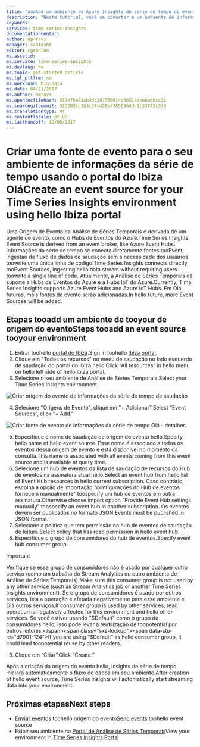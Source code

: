 ```yaml
---
title: "aaaAdd um ambiente de Azure Insights de série de tempo do evento fonte tooyour | Microsoft Docs"
description: "Neste tutorial, você se conectar a um ambiente de informações da série de tempo do evento fonte tooyour"
keywords: 
services: time-series-insights
documentationcenter: 
author: op-ravi
manager: santoshb
editor: cgronlun
ms.assetid: 
ms.service: time-series-insights
ms.devlang: na
ms.topic: get-started-article
ms.tgt_pltfrm: na
ms.workload: big-data
ms.date: 04/21/2017
ms.author: omravi
ms.openlocfilehash: 817df5e81cb4dc3d7376914a4651aabebadbcc32
ms.sourcegitcommit: 523283cc1b3c37c428e77850964dc1c33742c5f0
ms.translationtype: MT
ms.contentlocale: pt-BR
ms.lasthandoff: 10/06/2017
---
```

# <a name="create-an-event-source-for-your-time-series-insights-environment-using-hello-ibiza-portal"></a><span data-ttu-id="d7901-103">Criar uma fonte de evento para o seu ambiente de informações da série de tempo usando o portal do Ibiza Olá</span><span class="sxs-lookup"><span data-stu-id="d7901-103">Create an event source for your Time Series Insights environment using hello Ibiza portal</span></span>

<span data-ttu-id="d7901-104">Uma Origem de Evento da Análise de Séries Temporais é derivada de um agente de evento, como o Hubs de Eventos do Azure.</span><span class="sxs-lookup"><span data-stu-id="d7901-104">Time Series Insights Event Source is derived from an event broker, like Azure Event Hubs.</span></span> <span data-ttu-id="d7901-105">Informações da série de tempo se conecta diretamente fontes tooEvent, ingestão de fluxo de dados de saudação sem a necessidade dos usuários toowrite uma única linha de código.</span><span class="sxs-lookup"><span data-stu-id="d7901-105">Time Series Insights connects directly tooEvent Sources, ingesting hello data stream without requiring users toowrite a single line of code.</span></span> <span data-ttu-id="d7901-106">Atualmente, a Análise de Séries Temporais dá suporte a Hubs de Eventos do Azure e a Hubs IoT do Azure.</span><span class="sxs-lookup"><span data-stu-id="d7901-106">Currently, Time Series Insights supports Azure Event Hubs and Azure IoT Hubs.</span></span> <span data-ttu-id="d7901-107">Em Olá futuras, mais fontes de evento serão adicionadas.</span><span class="sxs-lookup"><span data-stu-id="d7901-107">In hello future, more Event Sources will be added.</span></span>

## <a name="steps-tooadd-an-event-source-tooyour-environment"></a><span data-ttu-id="d7901-108">Etapas tooadd um ambiente de tooyour de origem do evento</span><span class="sxs-lookup"><span data-stu-id="d7901-108">Steps tooadd an event source tooyour environment</span></span>

1.  <span data-ttu-id="d7901-109">Entrar toohello [portal do Ibiza](https://portal.azure.com).</span><span class="sxs-lookup"><span data-stu-id="d7901-109">Sign in toohello [Ibiza portal](https://portal.azure.com).</span></span>
2.  <span data-ttu-id="d7901-110">Clique em "Todos os recursos" no menu de saudação no lado esquerdo de saudação do portal do Ibiza hello.</span><span class="sxs-lookup"><span data-stu-id="d7901-110">Click “All resources” in hello menu on hello left side of hello Ibiza portal.</span></span>
3.  <span data-ttu-id="d7901-111">Selecione o seu ambiente de Análise de Séries Temporais.</span><span class="sxs-lookup"><span data-stu-id="d7901-111">Select your Time Series Insights environment.</span></span>

  ![Criar origem do evento de informações da série de tempo de saudação](media/add-event-source/getstarted-create-event-source-1.png)

4.  <span data-ttu-id="d7901-113">Selecione "Origens de Evento", clique em "+ Adicionar".</span><span class="sxs-lookup"><span data-stu-id="d7901-113">Select “Event Sources”, click “+ Add.”</span></span>

  ![Criar fonte de evento de informações da série de tempo Olá - detalhes](media/add-event-source/getstarted-create-event-source-2.png)

5.  <span data-ttu-id="d7901-115">Especifique o nome de saudação de origem do evento hello.</span><span class="sxs-lookup"><span data-stu-id="d7901-115">Specify hello name of hello event source.</span></span> <span data-ttu-id="d7901-116">Esse nome é associado a todos os eventos dessa origem de evento e está disponível no momento da consulta.</span><span class="sxs-lookup"><span data-stu-id="d7901-116">This name is associated with all events coming from this event source and is available at query time.</span></span>
6.  <span data-ttu-id="d7901-117">Selecione um hub de eventos da lista de saudação de recursos do Hub de eventos na assinatura atual hello.</span><span class="sxs-lookup"><span data-stu-id="d7901-117">Select an event hub from hello list of Event Hub resources in hello current subscription.</span></span> <span data-ttu-id="d7901-118">Caso contrário, escolha a opção de importação "configurações do Hub de eventos fornecem manualmente" toospecify um hub de eventos em outra assinatura.</span><span class="sxs-lookup"><span data-stu-id="d7901-118">Otherwise choose import option "Provide Event Hub settings manually” toospecify an event hub in another subscription.</span></span> <span data-ttu-id="d7901-119">Os eventos devem ser publicados no formato JSON.</span><span class="sxs-lookup"><span data-stu-id="d7901-119">Events must be published in JSON format.</span></span>
7.  <span data-ttu-id="d7901-120">Selecione a política que tem permissão no hub de eventos de saudação de leitura.</span><span class="sxs-lookup"><span data-stu-id="d7901-120">Select policy that has read permission in hello event hub.</span></span>
8.  <span data-ttu-id="d7901-121">Especifique o grupo de consumidores do hub de eventos.</span><span class="sxs-lookup"><span data-stu-id="d7901-121">Specify event hub consumer group.</span></span>

  > [!IMPORTANT]
  > <span data-ttu-id="d7901-122">Verifique se esse grupo de consumidores não é usado por qualquer outro serviço (como um trabalho do Stream Analytics ou outro ambiente de Análise de Séries Temporais).</span><span class="sxs-lookup"><span data-stu-id="d7901-122">Make sure this consumer group is not used by any other service (such as Stream Analytics job or another Time Series Insights environment).</span></span> <span data-ttu-id="d7901-123">Se o grupo de consumidores é usado por outros serviços, leia a operação é afetada negativamente para esse ambiente e Olá outros serviços.</span><span class="sxs-lookup"><span data-stu-id="d7901-123">If consumer group is used by other services, read operation is negatively affected for this environment and hello other services.</span></span> <span data-ttu-id="d7901-124">Se você estiver usando "$Default" como o grupo de consumidores hello, isso pode levar a reutilização de toopotential por outros leitores.</span><span class="sxs-lookup"><span data-stu-id="d7901-124">If you are using “$Default” as hello consumer group, it could lead toopotential reuse by other readers.</span></span>

9.  <span data-ttu-id="d7901-125">Clique em “Criar”.</span><span class="sxs-lookup"><span data-stu-id="d7901-125">Click “Create.”</span></span>

<span data-ttu-id="d7901-126">Após a criação da origem do evento hello, Insights de série de tempo iniciará automaticamente o fluxo de dados em seu ambiente.</span><span class="sxs-lookup"><span data-stu-id="d7901-126">After creation of hello event source, Time Series Insights will automatically start streaming data into your environment.</span></span>

## <a name="next-steps"></a><span data-ttu-id="d7901-127">Próximas etapas</span><span class="sxs-lookup"><span data-stu-id="d7901-127">Next steps</span></span>

* <span data-ttu-id="d7901-128">[Enviar eventos](time-series-insights-send-events.md) toohello origem do evento</span><span class="sxs-lookup"><span data-stu-id="d7901-128">[Send events](time-series-insights-send-events.md) toohello event source</span></span>
* <span data-ttu-id="d7901-129">Exibir seu ambiente no [Portal de Análise de Séries Temporais](https://insights.timeseries.azure.com)</span><span class="sxs-lookup"><span data-stu-id="d7901-129">View your environment in [Time Series Insights Portal](https://insights.timeseries.azure.com)</span></span>

